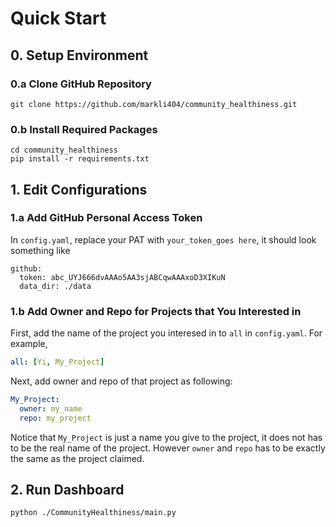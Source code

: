 # Quick Start
## 0. Setup Environment
### 0.a Clone GitHub Repository
```commandline
git clone https://github.com/markli404/community_healthiness.git
```
### 0.b Install Required Packages
```commandline
cd community_healthiness
pip install -r requirements.txt
```
## 1. Edit Configurations
### 1.a Add GitHub Personal Access Token
In `config.yaml`, replace your PAT with `your_token_goes here`, it should look something like
```commandline
github:
  token: abc_UYJ666dvAAAo5AA3sjABCqwAAAxoD3XIKuN
  data_dir: ./data
```
### 1.b Add Owner and Repo for Projects that You Interested in
First, add the name of the project you interesed in to `all` in `config.yaml`. For example,
```yaml
all: [Yi, My_Project]
```
Next, add owner and repo of that project as following:
```yaml
My_Project:
  owner: my_name
  repo: my_project
```
Notice that `My_Project` is just a name you give to the project, it does not has to be the real name of the project.
However `owner` and `repo` has to be exactly the same as the project claimed.
## 2. Run Dashboard
```commandline
python ./CommunityHealthiness/main.py
```